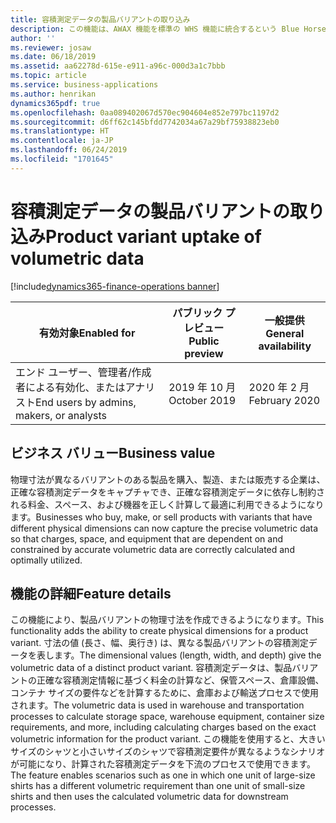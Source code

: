 ```yaml
---
title: 容積測定データの製品バリアントの取り込み
description: この機能は、AWAX 機能を標準の WHS 機能に統合するという Blue Horseshoe との契約から始まります。  この機能により、製品バリアントの物理寸法を保存し、輸送費や保管に必要なスペースに関連した正しい容積測定データの計算など、後工程でこれらを使用できるようになります。
author: ''
ms.reviewer: josaw
ms.date: 06/18/2019
ms.assetid: aa62278d-615e-e911-a96c-000d3a1c7bbb
ms.topic: article
ms.service: business-applications
ms.author: henrikan
dynamics365pdf: true
ms.openlocfilehash: 0aa089402067d570ec904604e852e797bc1197d2
ms.sourcegitcommit: d6ff62c145bfdd7742034a67a29bf75938823eb0
ms.translationtype: HT
ms.contentlocale: ja-JP
ms.lasthandoff: 06/24/2019
ms.locfileid: "1701645"
---
```

# <a name="product-variant-uptake-of-volumetric-data"></a><span data-ttu-id="e99d8-104">容積測定データの製品バリアントの取り込み</span><span class="sxs-lookup"><span data-stu-id="e99d8-104">Product variant uptake of volumetric data</span></span>
[!include[dynamics365-finance-operations banner](../includes/dynamics365-finance-operations.md)]

| <span data-ttu-id="e99d8-105">有効対象</span><span class="sxs-lookup"><span data-stu-id="e99d8-105">Enabled for</span></span>    |  <span data-ttu-id="e99d8-106">パブリック プレビュー</span><span class="sxs-lookup"><span data-stu-id="e99d8-106">Public preview</span></span> | <span data-ttu-id="e99d8-107">一般提供</span><span class="sxs-lookup"><span data-stu-id="e99d8-107">General availability</span></span> | 
| ---------- | ---------- |---------- |
|<span data-ttu-id="e99d8-108">エンド ユーザー、管理者/作成者による有効化、またはアナリスト</span><span class="sxs-lookup"><span data-stu-id="e99d8-108">End users by admins, makers, or analysts</span></span>|<span data-ttu-id="e99d8-109">2019 年 10 月</span><span class="sxs-lookup"><span data-stu-id="e99d8-109">October 2019</span></span>| <span data-ttu-id="e99d8-110">2020 年 2 月</span><span class="sxs-lookup"><span data-stu-id="e99d8-110">February 2020</span></span>|


## <a name="business-value"></a><span data-ttu-id="e99d8-111">ビジネス バリュー</span><span class="sxs-lookup"><span data-stu-id="e99d8-111">Business value</span></span>
<!-- bv start -->
<span data-ttu-id="e99d8-112">物理寸法が異なるバリアントのある製品を購入、製造、または販売する企業は、正確な容積測定データをキャプチャでき、正確な容積測定データに依存し制約される料金、スペース、および機器を正しく計算して最適に利用できるようになります。</span><span class="sxs-lookup"><span data-stu-id="e99d8-112">Businesses who buy, make, or sell products with variants that have different physical dimensions can now capture the precise volumetric data so that charges, space, and equipment that are dependent on and constrained by accurate volumetric data are correctly calculated and optimally utilized.</span></span> 
<!-- bv end -->



## <a name="feature-details"></a><span data-ttu-id="e99d8-113">機能の詳細</span><span class="sxs-lookup"><span data-stu-id="e99d8-113">Feature details</span></span>
<!--feature detail start -->
<span data-ttu-id="e99d8-114">この機能により、製品バリアントの物理寸法を作成できるようになります。</span><span class="sxs-lookup"><span data-stu-id="e99d8-114">This functionality adds the ability to create physical dimensions for a product variant.</span></span> <span data-ttu-id="e99d8-115">寸法の値 (長さ、幅、奥行き) は、異なる製品バリアントの容積測定データを表します。</span><span class="sxs-lookup"><span data-stu-id="e99d8-115">The dimensional values (length, width, and depth) give the volumetric data of a distinct product variant.</span></span> <span data-ttu-id="e99d8-116">容積測定データは、製品バリアントの正確な容積測定情報に基づく料金の計算など、保管スペース、倉庫設備、コンテナ サイズの要件などを計算するために、倉庫および輸送プロセスで使用されます。</span><span class="sxs-lookup"><span data-stu-id="e99d8-116">The volumetric data is used in warehouse and transportation processes to calculate storage space, warehouse equipment, container size requirements, and more, including calculating charges based on the exact volumetric information for the product variant.</span></span> <span data-ttu-id="e99d8-117">この機能を使用すると、大きいサイズのシャツと小さいサイズのシャツで容積測定要件が異なるようなシナリオが可能になり、計算された容積測定データを下流のプロセスで使用できます。</span><span class="sxs-lookup"><span data-stu-id="e99d8-117">The feature enables scenarios such as one in which one unit of large-size shirts has a different volumetric requirement than one unit of small-size shirts and then uses the calculated volumetric data for downstream processes.</span></span>
<!--feature detail end -->










